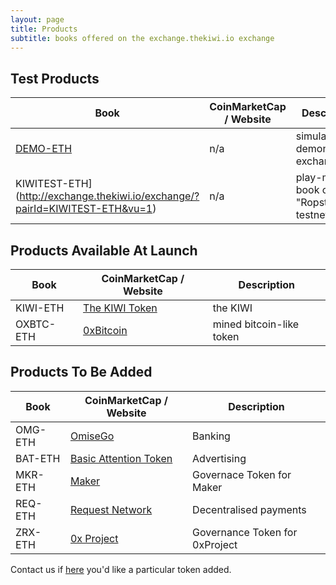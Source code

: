 ```yaml
---
layout: page
title: Products
subtitle: books offered on the exchange.thekiwi.io exchange
---
```


## Test Products

|Book|CoinMarketCap / Website|Description|
|------|----|----|
|[DEMO-ETH](http://exchange.thekiwi.io/exchange/?pairId=DEMO-ETH&vu=1)|n/a|simulated demonstration exchange|
|KIWITEST-ETH](http://exchange.thekiwi.io/exchange/?pairId=KIWITEST-ETH&vu=1)|n/a|play-money book on "Ropsten" testnet|

## Products Available At Launch

|Book|CoinMarketCap / Website|Description|
|------|----|----|
|KIWI-ETH|[The KIWI Token](https://thekiwi.online/)|the KIWI|
|OXBTC-ETH|[0xBitcoin](http://0xbitcoin.org/)|mined bitcoin-like token|

## Products To Be Added

|Book|CoinMarketCap / Website|Description|
|------|----|----|
|OMG-ETH|[OmiseGo](https://coinmarketcap.com/assets/omisego/)|Banking|
|BAT-ETH|[Basic Attention Token](https://coinmarketcap.com/currencies/basic-attention-token/)|Advertising|
|MKR-ETH|[Maker](https://coinmarketcap.com/currencies/maker/)|Governace Token for Maker|
|REQ-ETH|[Request Network](https://coinmarketcap.com/currencies/request-network/)|Decentralised payments|
|ZRX-ETH|[0x Project](https://coinmarketcap.com/currencies/0x/)|Governance Token for 0xProject|

Contact us if [here](/help/listing-a-token/) you'd like a particular token added.
